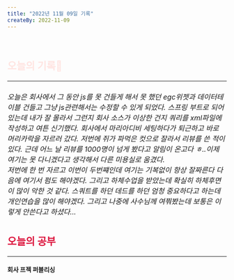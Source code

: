 ```yaml
---
title: "2022년 11월 09일 기록"
createBy: 2022-11-09
---
```



<br>

<h2 style="font-size:23px; color:#ffe4e1">오늘의 기록🚀</h2>

--- 
<h6 style="font-size:16.3px;">
오늘은 회사에서 그 동안 js를 못 건들게 해서 못 했던 egc위젯과 데이터테이블 건들고 그냥 js관련해서는 수정할 수 있게 되었다. 스프링 부트로 되어있는데 내가 잘 몰라서 그런지 회사 소스가 이상한 건지 쿼리를 xml파일에 작성하고 여튼 신기했다. 회사에서 마리아디비 세팅하다가 퇴근하고 바로 머리카락을 자르러 갔다. 저번에 쥐가 파먹은 컷으로 잘라서 리뷰를 쓴 적이있다. 근데 어느 날 리뷰를 1000명이 넘게 봤다고 알림이 온고다 ㅎ..이제 여기는 못 다니겠다고 생각해서 다른 미용실로 움겼다.
<br>
저번에 한 번 자르고 이번이 두번쨰인데 여기는 기복없이 항상 잘짜른다 다음에 여기서 펌도 해야겠다. 그리고 하체수업을 받았는데 확실히 하체후면이 많이 악한 것 같다. 스쿼트를 하던 데드를 하던 엄청 중요하다고 하는데 개인연습을 많이 해야겠다. 그리고 나중에 사수님께 여쭤봤는데 보통은 이렇게 안쓴다고 하셨다...
</h6>
<h2 style="font-size:23px; color:#dc143c">오늘의 공부</h2>

--- 

#### 회사 프젝 퍼블리싱




<Comment />